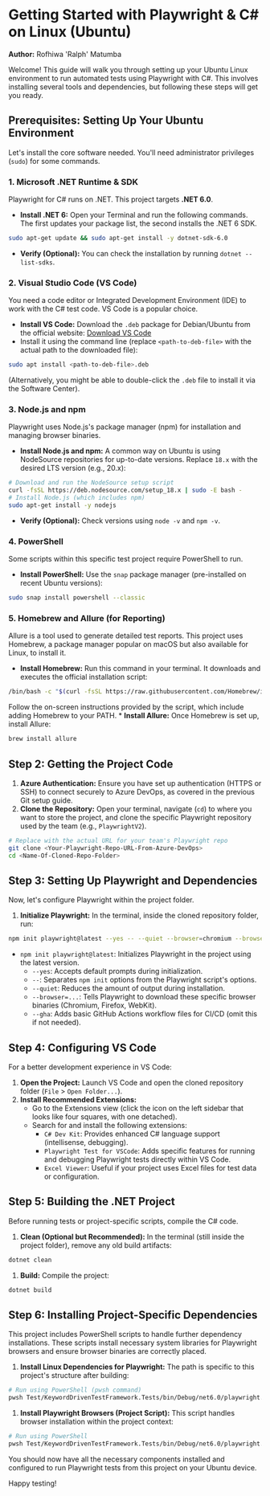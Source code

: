 # Getting Started with Playwright & C# on Linux (Ubuntu)

**Author:** Rofhiwa 'Ralph' Matumba

Welcome! This guide will walk you through setting up your Ubuntu Linux environment to run automated tests using Playwright with C#. This involves installing several tools and dependencies, but following these steps will get you ready.

## Prerequisites: Setting Up Your Ubuntu Environment

Let's install the core software needed. You'll need administrator privileges (`sudo`) for some commands.

### 1. Microsoft .NET Runtime & SDK

Playwright for C# runs on .NET. This project targets **.NET 6.0**.

* **Install .NET 6:** Open your Terminal and run the following commands. The first updates your package list, the second installs the .NET 6 SDK.

```bash
sudo apt-get update && sudo apt-get install -y dotnet-sdk-6.0
```

* **Verify (Optional):** You can check the installation by running `dotnet --list-sdks`.

### 2. Visual Studio Code (VS Code)

You need a code editor or Integrated Development Environment (IDE) to work with the C# test code. VS Code is a popular choice.

* **Install VS Code:** Download the `.deb` package for Debian/Ubuntu from the official website: [Download VS Code](https://code.visualstudio.com/download)
* Install it using the command line (replace `<path-to-deb-file>` with the actual path to the downloaded file):

```bash
sudo apt install <path-to-deb-file>.deb
```

(Alternatively, you might be able to double-click the `.deb` file to install it via the Software Center).

### 3. Node.js and npm

Playwright uses Node.js's package manager (npm) for installation and managing browser binaries.

* **Install Node.js and npm:** A common way on Ubuntu is using NodeSource repositories for up-to-date versions. Replace `18.x` with the desired LTS version (e.g., 20.x):

```bash
# Download and run the NodeSource setup script
curl -fsSL https://deb.nodesource.com/setup_18.x | sudo -E bash -
# Install Node.js (which includes npm)
sudo apt-get install -y nodejs
```

* **Verify (Optional):** Check versions using `node -v` and `npm -v`.

### 4. PowerShell

Some scripts within this specific test project require PowerShell to run.

* **Install PowerShell:** Use the `snap` package manager (pre-installed on recent Ubuntu versions):

```bash
sudo snap install powershell --classic
```

### 5. Homebrew and Allure (for Reporting)

Allure is a tool used to generate detailed test reports. This project uses Homebrew, a package manager popular on macOS but also available for Linux, to install it.

* **Install Homebrew:** Run this command in your terminal. It downloads and executes the official installation script:

```bash
/bin/bash -c "$(curl -fsSL https://raw.githubusercontent.com/Homebrew/install/HEAD/install.sh)"
```

Follow the on-screen instructions provided by the script, which include adding Homebrew to your PATH. * **Install Allure:** Once Homebrew is set up, install Allure:

```bash
brew install allure
```

## Step 2: Getting the Project Code

1. **Azure Authentication:** Ensure you have set up authentication (HTTPS or SSH) to connect securely to Azure DevOps, as covered in the previous Git setup guide.
2. **Clone the Repository:** Open your terminal, navigate (`cd`) to where you want to store the project, and clone the specific Playwright repository used by the team (e.g., `PlaywrightV2`).

```bash
# Replace with the actual URL for your team's Playwright repo
git clone <Your-Playwright-Repo-URL-From-Azure-DevOps>
cd <Name-Of-Cloned-Repo-Folder>
```

## Step 3: Setting Up Playwright and Dependencies

Now, let's configure Playwright within the project folder.

1. **Initialize Playwright:** In the terminal, inside the cloned repository folder, run:

```bash
npm init playwright@latest --yes -- --quiet --browser=chromium --browser=firefox --browser=webkit --gha
```

* `npm init playwright@latest`: Initializes Playwright in the project using the latest version.
    * `--yes`: Accepts default prompts during initialization.
    * `--`: Separates `npm init` options from the Playwright script's options.
    * `--quiet`: Reduces the amount of output during installation.
    * `--browser=...`: Tells Playwright to download these specific browser binaries (Chromium, Firefox, WebKit).
    * `--gha`: Adds basic GitHub Actions workflow files for CI/CD (omit this if not needed).

## Step 4: Configuring VS Code

For a better development experience in VS Code:

1. **Open the Project:** Launch VS Code and open the cloned repository folder (`File` > `Open Folder...`).
2. **Install Recommended Extensions:**
    * Go to the Extensions view (click the icon on the left sidebar that looks like four squares, with one detached).
    * Search for and install the following extensions:
        * `C# Dev Kit`: Provides enhanced C# language support (intellisense, debugging).
        * `Playwright Test for VSCode`: Adds specific features for running and debugging Playwright tests directly within VS Code.
        * `Excel Viewer`: Useful if your project uses Excel files for test data or configuration.

## Step 5: Building the .NET Project

Before running tests or project-specific scripts, compile the C# code.

1. **Clean (Optional but Recommended):** In the terminal (still inside the project folder), remove any old build artifacts:

```bash
dotnet clean
```

1. **Build:** Compile the project:

```bash
dotnet build
```

## Step 6: Installing Project-Specific Dependencies

This project includes PowerShell scripts to handle further dependency installations. These scripts install necessary system libraries for Playwright browsers and ensure browser binaries are correctly placed.

1. **Install Linux Dependencies for Playwright:** The path is specific to this project's structure after building:

```bash
# Run using PowerShell (pwsh command)
pwsh Test/KeywordDrivenTestFramework.Tests/bin/Debug/net6.0/playwright.ps1 install-deps
```

1. **Install Playwright Browsers (Project Script):** This script handles browser installation within the project context:

```bash
# Run using PowerShell
pwsh Test/KeywordDrivenTestFramework.Tests/bin/Debug/net6.0/playwright.ps1 install
```

You should now have all the necessary components installed and configured to run Playwright tests from this project on your Ubuntu device.

Happy testing!
